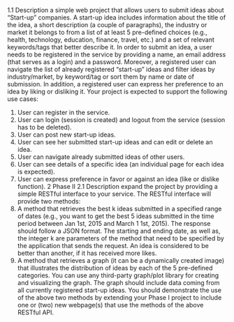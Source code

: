 
1.1 Description
 a simple web project that allows users to submit ideas about “Start-up” companies. A start-up idea includes information
about the title of the idea, a short description (a couple of paragraphs), the industry or market it
belongs to from a list of at least 5 pre-defined choices (e.g., health, technology, education, finance,
travel, etc.) and a set of relevant keywords/tags that better describe it. In order to submit an idea,
a user needs to be registered in the service by providing a name, an email address (that serves as
a login) and a password. Moreover, a registered user can navigate the list of already registered
“start-up” ideas and filter ideas by industry/market, by keyword/tag or sort them by name or date
of submission. In addition, a registered user can express her preference to an idea by liking or
disliking it. Your project is expected to support the following use cases:
1. User can register in the service.
2. User can login (session is created) and logout from the service (session has to be deleted).
3. User can post new start-up ideas.
4. User can see her submitted start-up ideas and can edit or delete an idea.
5. User can navigate already submitted ideas of other users.
6. User can see details of a specific idea (an individual page for each idea is expected).
7. User can express preference in favor or against an idea (like or dislike function).
2 Phase II
2.1 Description
 expand the project by providing a simple
RESTful interface to your service. The RESTful interface will provide two methods:
1. A method that retrieves the best k ideas submitted in a specified range of dates (e.g., you
want to get the best 5 ideas submitted in the time period between Jan 1st, 2015 and March
1
1st, 2015). The response should follow a JSON format. The starting and ending date, as well
as, the integer k are parameters of the method that need to be specified by the application
that sends the request. An idea is considered to be better than another, if it has received
more likes.
2. A method that retrieves a graph (it can be a dynamically created image) that illustrates the
distribution of ideas by each of the 5 pre-defined categories. You can use any third-party
graph/plot library for creating and visualizing the graph. The graph should include data
coming from all currently registered start-up ideas.
You should demonstrate the use of the above two methods by extending your Phase I project to
include one or (two) new webpage(s) that use the methods of the above RESTful API.

